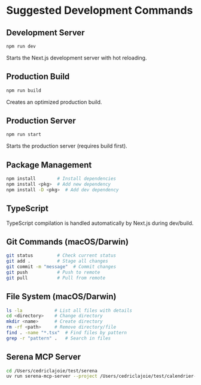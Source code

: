 # Suggested Development Commands

## Development Server
```bash
npm run dev
```
Starts the Next.js development server with hot reloading.

## Production Build
```bash
npm run build
```
Creates an optimized production build.

## Production Server
```bash
npm run start
```
Starts the production server (requires build first).

## Package Management
```bash
npm install        # Install dependencies
npm install <pkg>  # Add new dependency
npm install -D <pkg>  # Add dev dependency
```

## TypeScript
TypeScript compilation is handled automatically by Next.js during dev/build.

## Git Commands (macOS/Darwin)
```bash
git status         # Check current status
git add .          # Stage all changes
git commit -m "message"  # Commit changes
git push           # Push to remote
git pull           # Pull from remote
```

## File System (macOS/Darwin)
```bash
ls -la            # List all files with details
cd <directory>    # Change directory
mkdir <name>      # Create directory
rm -rf <path>     # Remove directory/file
find . -name "*.tsx"  # Find files by pattern
grep -r "pattern" .   # Search in files
```

## Serena MCP Server
```bash
cd /Users/cedriclajoie/test/serena
uv run serena-mcp-server --project /Users/cedriclajoie/test/calendrier-app --transport sse --port 8000
```